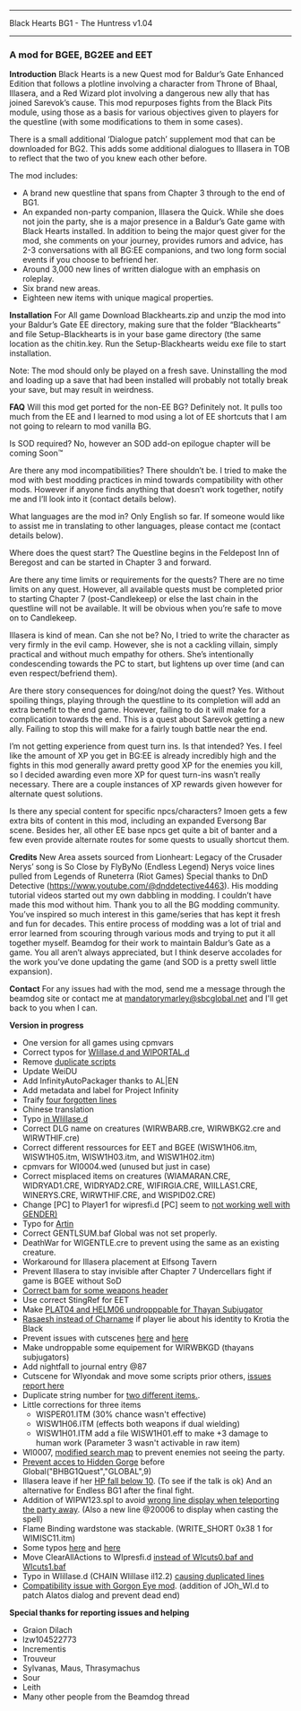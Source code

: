 *****************************************
Black Hearts BG1 - The Huntress v1.04
*****************************************

### A mod for BGEE, BG2EE and EET

**Introduction**
Black Hearts is a new Quest mod for Baldur’s Gate Enhanced Edition that follows a plotline involving a character from Throne of Bhaal, Illasera, and a Red Wizard plot involving a dangerous new ally that has joined Sarevok’s cause. This mod repurposes fights from the Black Pits module, using those as a basis for various objectives given to players for the questline (with some modifications to them in some cases). 

There is a small additional ‘Dialogue patch’ supplement mod that can be downloaded for BG2. This adds some additional dialogues to Illasera in TOB to reflect that the two of you knew each other before.

The mod includes:
- A brand new questline that spans from Chapter 3 through to the end of BG1. 
- An expanded non-party companion, Illasera the Quick. While she does not join the party, she is a major presence in a Baldur’s Gate game with Black Hearts installed. In addition to being the major quest giver for the mod, she comments on your journey, provides rumors and advice, has 2-3 conversations with all BG:EE companions, and two long form social events if you choose to befriend her.
- Around 3,000 new lines of written dialogue with an emphasis on roleplay. 
- Six brand new areas.
- Eighteen new items with unique magical properties.

**Installation**
For All game
Download Blackhearts.zip and unzip the mod into your Baldur’s Gate EE directory, making sure that the folder “Blackhearts” and file Setup-Blackhearts is in your base game directory (the same location as the chitin.key. Run the Setup-Blackhearts weidu exe file to start installation.

Note:
The mod should only be played on a fresh save. Uninstalling the mod and loading up a save that had been installed will probably not totally break your save, but may result in weirdness. 

**FAQ**
Will this mod get ported for the non-EE BG?
Definitely not. It pulls too much from the EE and I learned to mod using a lot of EE shortcuts that I am not going to relearn to mod vanilla BG.

Is SOD required?
No, however an SOD add-on epilogue chapter will be coming Soon™

Are there any mod incompatibilities?
There shouldn’t be. I tried to make the mod with best modding practices in mind towards compatibility with other mods. However if anyone finds anything that doesn’t work together, notify me and I’ll look into it (contact details below).

What languages are the mod in?
Only English so far. If someone would like to assist me in translating to other languages, please contact me (contact details below).

Where does the quest start?
The Questline begins in the Feldepost Inn of Beregost and can be started in Chapter 3 and forward.

Are there any time limits or requirements for the quests?
There are no time limits on any quest. However, all available quests must be completed prior to starting Chapter 7 (post-Candlekeep) or else the last chain in the questline will not be available. It will be obvious when you’re safe to move on to Candlekeep. 

Illasera is kind of mean. Can she not be?
No, I tried to write the character as very firmly in the evil camp. However, she is not a cackling villain, simply practical and without much empathy for others. She’s intentionally condescending towards the PC to start, but lightens up over time (and can even respect/befriend them).

Are there story consequences for doing/not doing the quest?
Yes. Without spoiling things, playing through the questline to its completion will add an extra benefit to the end game. However, failing to do it will make for a complication towards the end. This is a quest about Sarevok getting a new ally. Failing to stop this will make for a fairly tough battle near the end. 

I’m not getting experience from quest turn ins. Is that intended?
Yes. I feel like the amount of XP you get in BG:EE is already incredibly high and the fights in this mod generally award pretty good XP for the enemies you kill, so I decided awarding even more XP for quest turn-ins wasn’t really necessary. There are a couple instances of XP rewards given however for alternate quest solutions.

Is there any special content for specific npcs/characters?
Imoen gets a few extra bits of content in this mod, including an expanded Eversong Bar scene. Besides her, all other EE base npcs get quite a bit of banter and a few even provide alternate routes for some quests to usually shortcut them.

**Credits**
New Area assets sourced from Lionheart: Legacy of the Crusader
Nerys’ song is So Close by FlyByNo (Endless Legend)
Nerys voice lines pulled from Legends of Runeterra (Riot Games) 
Special thanks to DnD Detective (https://www.youtube.com/@dnddetective4463). His modding tutorial videos started out my own dabbling in modding. I couldn’t have made this mod without him.
Thank you to all the BG modding community. You’ve inspired so much interest in this game/series that has kept it fresh and fun for decades. This entire process of modding was a lot of trial and error learned from scouring through various mods and trying to put it all together myself. 
Beamdog for their work to maintain Baldur’s Gate as a game. You all aren’t always appreciated, but I think deserve accolades for the work you’ve done updating the game (and SOD is a pretty swell little expansion).

**Contact**
For any issues had with the mod, send me a message through the beamdog site or contact me at mandatorymarley@sbcglobal.net and I'll get back to you when I can.

**Version in progress**

- One version for all games using cpmvars
- Correct typos for [WIillase.d and WIPORTAL.d](https://forums.beamdog.com/discussion/comment/1208723/#Comment_1208723)  
- Remove [duplicate scripts](https://forums.beamdog.com/discussion/comment/1206781/#Comment_1206781)   
- Update WeiDU  
- Add InfinityAutoPackager thanks to AL|EN  
- Add metadata and label for Project Infinity  
- Traify [four forgotten lines](https://forums.beamdog.com/discussion/comment/1208757/#Comment_1208757)  
- Chinese translation  
- Typo [in WIillase.d](https://forums.beamdog.com/discussion/comment/1209004/#Comment_1209004)
- Correct DLG name on creatures (WIRWBARB.cre, WIRWBKG2.cre and WIRWTHIF.cre)  
- Correct different ressources for EET and BGEE (WISW1H06.itm, WISW1H05.itm, WISW1H03.itm, and WISW1H02.itm)  
- cpmvars for WI0004.wed (unused but just in case)  
- Correct misplaced items on creatures (WIAMARAN.CRE, WIDRYAD1.CRE, WIDRYAD2.CRE, WIFIRGIA.CRE, WIILLAS1.CRE, WINERYS.CRE, WIRWTHIF.CRE, and WISPID02.CRE)  
- Change [PC] to Player1 for wipresfi.d [PC] seem to [ not working well with GENDER)](https://forums.beamdog.com/discussion/comment/1209271/#Comment_1209271)
- Typo for [Artin](https://forums.beamdog.com/discussion/comment/1209381/#Comment_1209381)  
- Correct GENTLSUM.baf Global was not set properly.  
- DeathWar for WIGENTLE.cre to prevent using the same as an existing creature.  
- Workaround for Illasera placement at Elfsong Tavern
- Prevent Illasera to stay invisible after Chapter 7 Undercellars fight if game is BGEE without SoD
- [Correct bam for some weapons header](https://forums.beamdog.com/discussion/comment/1210042/#Comment_1210042)
- Use correct StingRef for EET
- Make [PLAT04 and HELM06 undropppable for Thayan Subjugator](https://forums.beamdog.com/discussion/comment/1209747/#Comment_1209747)
- [Rasaesh instead of Charname](https://forums.beamdog.com/discussion/comment/1209904/#Comment_1209904) if player lie about his identity to Krotia the Black
- Prevent issues with cutscenes [here](https://forums.beamdog.com/discussion/comment/1210078/#Comment_1210078) and [here](https://forums.beamdog.com/discussion/comment/1210089/#Comment_1210089)
- Make undroppable some equipement for WIRWBKGD (thayans subjugators)
- Add nightfall to journal entry @87
- Cutscene for WIyondak and move some scripts prior others, [issues report here](https://forums.beamdog.com/discussion/comment/1210089/#Comment_1210089)
- Duplicate string number for [two different items.](https://forums.beamdog.com/discussion/comment/1210132/#Comment_1210132).
- Little corrections for three items
	- WISPER01.ITM (30% chance wasn't effective)
	- WISW1H06.ITM (effects both weapons if dual wielding)
	- WISW1H01.ITM add a file WISW1H01.eff to make +3 damage to human work (Parameter 3 wasn't activable in raw item)
- WI0007, [modified search map](https://forums.beamdog.com/discussion/comment/1210306/#Comment_1210306) to prevent enemies not seeing the party.
- [Prevent acces to Hidden Gorge](https://forums.beamdog.com/discussion/comment/1210504/#Comment_1210504) before Global("BHBG1Quest","GLOBAL",9)
- Illasera leave if her [HP fall below 10](https://forums.beamdog.com/discussion/comment/1210727/#Comment_1210727). (To see if the talk is ok) And an alternative for Endless BG1 after the final fight.
- Addition of WIPW123.spl to avoid [wrong line display when teleporting the party away](https://forums.beamdog.com/discussion/comment/1211299/#Comment_1211299). (Also a new line @20006 to display when casting the spell)
- Flame Binding wardstone was stackable. (WRITE_SHORT 0x38 1 for WIMISC11.itm)
- Some typos [here](https://forums.beamdog.com/discussion/comment/1211748/#Comment_1211748) and [here](https://forums.beamdog.com/discussion/comment/1211724/#Comment_1211724)
- Move ClearAllActions to WIpresfi.d [instead of WIcuts0.baf and WIcuts1.baf](https://forums.beamdog.com/discussion/comment/1211710/#Comment_1211710)
- Typo in WIillase.d (CHAIN WIillase il12.2) [causing duplicated lines](https://forums.beamdog.com/discussion/comment/1211710/#Comment_1211710)
- [Compatibility issue with Gorgon Eye mod](https://forums.beamdog.com/discussion/comment/1211738/#Comment_1211738). (addition of JOh_WI.d to patch Alatos dialog and prevent dead end)


**Special thanks for reporting issues and helping**

- Graion Dilach  
- lzw104522773  
- Incrementis  
- Trouveur  
- Sylvanas, Maus, Thrasymachus  
- Sour  
- Leith
- Many other people from the Beamdog thread  

